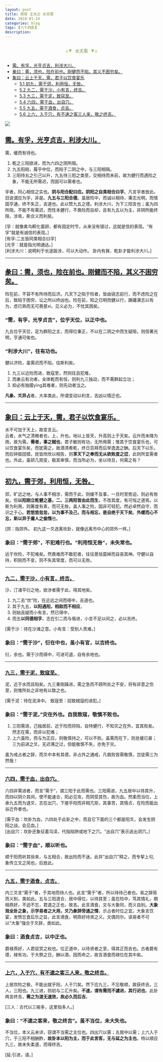 ```yaml
---
layout: post
title: 周易 王夫之 水天需
date: 2018-01-24
categories: blog
tags: [六十四卦]
description: 
---
```


<span id = "jump"></span>


<section style="margin: 0px auto; text-align: center;">
    <section class="xhr" style="width: 0px; height: 0px; border-left: 5px solid transparent; border-right: 5px solid transparent; border-bottom: 10px solid rgb(135, 201, 67); display: inline-block; opacity: 0.5; border-top-color: rgb(135, 201, 67);"></section>
    <section class="xhr" style="width: 0px; height: 0px; border-left: 5px solid transparent; border-right: 5px solid transparent; border-top: 10px solid rgb(135, 201, 67); display: inline-block; margin-left: -3px; border-bottom-color: rgb(135, 201, 67);"></section>
    <section style="
margin-left: 0.5em;
display: inline-block;">
        <p>
            <span style="color: rgb(118, 146, 60);">水天需</span>
        </p>
    </section>
    <section class="xhr" style="margin-left: 0.5em; width: 0px; height: 0px; border-left: 5px solid transparent; border-right: 5px solid transparent; border-top: 10px solid rgb(135, 201, 67); display: inline-block; border-bottom-color: rgb(135, 201, 67);"></section>
    <section class="xhr" style="width: 0px; height: 0px; border-left: 5px solid transparent; border-right: 5px solid transparent; border-bottom: 10px solid rgb(135, 201, 67); display: inline-block; opacity: 0.5; margin-left: -3px; border-top-color: rgb(135, 201, 67);"></section>
</section>

- [需。有孚，光亨贞吉，利涉大川。](#jump有孚)
- [彖曰：需，须也，险在前也。刚健而不陷，其义不困穷矣。](#jump险在前也)
- [象曰：云上于天，需，君子以饮食宴乐](#jump云上于天)
  - [5.1 初九，需于郊，利用恒，无咎。](#jump需于郊)
  - [5.2 九二，需于沙，小有言，终吉。](#jump需于沙)
  - [5.3 九三，需于泥，致寇至。](#jump需于泥)
  - [5.4 六四，需于血，出自穴。](#jump需于血)
  - [5.5 九五，需于酒食，贞吉。](#jump需于酒食)
  - [5.6 上六，入于穴，有不速之客三人来，敬之终吉。](#jump入于穴)
  
  

![](http://www.guoyi360.com/uploads/allimg/130319/1-130319144632248.jpg)
  

<span id = "jump有孚"></span>
## [需。有孚，光亨贞吉，利涉大川。](#jump)
需，缓而有待也。
1. 乾之三阳欲进，而为六四之阴所阻。
1. 九五阳刚，履乎中位，而陷于二阴之中，与三阳相隔。
1. 三阳待五之引己以升，九五待三阳之类至，交相待而未前，故为健行而遇险之象，不能无所需迟，而固可以需者也。


孚者，同心相信之实也。**阴与阳合配曰应。阴阳之自类相合曰孚**。凡言孚者放此。旧说谓应为孚，非是。**九五与三阳合德**。虽居险中，而诚以相待，秉志光明，而情固亨通，终不失正，吉道也。此以赞九五之德。利涉大川，为下三阳言也；虽为四所阻，不能不有需迟，而性本健行，不畏险而自却，且有九五以为主，非阴所能终阻，涉焉，斯合义而利矣。

[孚：就像禽鸟孵化蛋卵，都有固定时节，从来没有错过，这就是信的表现。“有孚”就是有诚信的表现。]<br>
[有孚:二五皆同类相合曰孚]<br>
[光亨：就是指光明通达。]<br>
[利涉大川：说明利于长途跋涉，可以大动作。  卦内有巽、乾卦才能利涉大川。]

----

<span id = "jump险在前也"></span>
## [彖曰：需，须也，险在前也。刚健而不陷，其义不困穷矣。](#jump)
险在前，不容不有所待而后济。凡天下之陷于险者，皆由锐志前行，而不虑险之在后，致陷于困穷，讼之所以终凶也。险在前，知之已明而健以行，踌躇满志以有为，虑已熟而无可畏葸xi，见义必为，不忧其困矣。

### “需，有孚，光亨贞吉”，位乎天位，以正中也。
九五位乎天位，足为群阳之主，而得位秉正，不以在二阴之中而生疑阻，则信著光明，亨通可俟也。

### “利涉大川”，往有功也。
健以济险，虽需迟而不陷，往斯利矣。
1. 九三以近险而进，致寇至，然则往且犯难，
1. 而彖云有功者，全体乾而有恒，则利九三独动，而不需群起立功；
1. 抑必有独撄yīng其难者，则先动者当之。


**凡彖、爻异占**者，大率类此，所谓变动以利言，吉凶以情迁也。

----

<span id = "jump云上于天"></span>
## [象曰：云上于天，需，君子以饮食宴乐。](#jump)
水不可加于天上，故变言云。<br>
云者，水气之清微者也，上，升也。地以上皆天，升高则上于天矣。云升而未降为雨，故为需。**需者，事之贼也**，君子敏则有功，无所用需；惟其于饮食宴乐也，可以饮食宴乐矣，而犹需之，故酒清肴乾，终日百拜而后举逸逸之酬。后天下以乐，而后钟鼓田猎，民皆欣欣以相告，则**享天下之奉而无从欲败度之愆**，此则所宜需者也。外此，虽研几观变，极其审慎，而当所必为，坐以待旦，何需之有？


----

<span id = "jump需于郊"></span>
## [初九，需于郊，利用恒，无咎。](#jump)
郊，旷远之地，与人事不相涉，需而于此，则缓不及事，一旦时至势迫，则必有咎矣。但**以阳刚立乾健之基，二、三两阳皆由此而生**，不改其度，有可恒之道焉。以斯为利用，则筹度有素，而可无咎。盖人事之险，固非可轻犯。然必卓然自守，而识之于心。**若悠悠忽忽，以为事不及己，而与相忘，是自绝于天下矣**。**外缓而心不忘，斯以异于庸人之偷惰**也。


[郊：指郊外。 初九这一爻选离坎卦，就像远离市中心的郊外一样。]


### 象曰：“需于郊”，不犯难行也。“利用恒无咎”，未失常也。
远于坎险，不犯难矣。然畏难而不敢犯者，往往葸怯震掉而自丧其神。守健以自持，积刚而不变，则不失其常度，而可以无咎。

----

<span id = "jump需于沙"></span>
### [九二，需于沙，小有言，终吉。](#jump)
沙，汀渚平衍之地，欲涉者需于此，得其地矣。
1. 九二去“坎”险，在近远之间而得中，吉道也。
1. 其于九五，**以阳遇阳，相敌而不相应**，
1. 则始且疑而小有言，然已得中，
1. 而五**以同德相孚**，志在引二而与偕进，小言不足以间之，必以吉终。


[需于沙：待在沙滩之意。小有言：受别人责难。]


### 象曰：“需于沙”，衍在中也，虽小有官，以吉终也。
衍，余也。需于沙而得中，可进可退，自有余地也。

----

<span id = "jump需于泥"></span>
### [九三，需于泥，致寇至。](#jump)
泥，近于水而且陷矣。九三重刚躁进，需之急而不顾所处之不安，将有非意之伤至，则惟所处之非地有以致之也。


[需于泥：待在泥泽中。 致宼至：招致贼宼的进犯。]


### 象曰：“需于泥，”灾在外也。自我致寇，敬慎不败也。
1. 三阳需进，己独居前，近于险而将陷，自恃健行，不知灾之在外，宜其败矣。然志在需，而非以犯难；
1. 上六虽险，而与为正应，则敬慎持之，可以不败。盖需而在下，则怠缓已甚；三为前进之爻，无迟滞之过，但能敬慎不失，亦免于灾。


虽为戒占者之辞，而爻中本有其德，非占外之通戒，凡救败皆需敬慎，岂徒需三为然哉！


----

<span id = "jump需于血"></span>
### [六四，需于血，出自穴。](#jump)
六四非需进者，而言“需于”，谓三阳于此而需也。三阳需进，九五居中以待其升，而四以阴介其间，使不能速合，阳必见攻，而阴受其伤，故为血。然柔而当位，上承九五而为退爻，志在出穴，下接乎阳而非相亢拒，其事苦，其情贞，在险而能出谷迁乔者也。


[需于血：坎卦为血，六四处于此卦之中，而且它下面的三个都是阳爻，会发生阴阳之战，会见血。]<br>
[出自穴：坎卦还象征着沟渎，代指陷阱或地下之穴。“出自穴”表示逃出洞穴。]


### 象曰：“需于血”，顺以听也。
顺于阳而听其徐来，与五相合，故出险而不迷。此并“出自穴”释之，而专挈上句, 象传立文之简也，后放此。

----

<span id = "jump需于酒食"></span>
### [九五，需于酒食，贞吉。](#jump)
内三爻言“需于”者，于其地而待人也。此言“需于”者，所以待待己者也。易之辞简而义别，类如此。五与三阳道合，居中得位，以待其至；虽在险中，笃其情礼，期相燕好，不迫不忘，君道之正也，故吉。此言酒食，文与大象同，而义自别。**大象观全卦之象，示学易者之大用，爻乃彖辞旁通之情**，示占者时位之宜。大象言饮宴，发愤忘食后乐之旨，此言酒食，明燕好待贤之义。文偶同尔。读易者不可以“大象”强合于爻辞，类如此。

### 象曰：酒食贞吉，以中正也。
爵禄燕好，人君驭赏之权也。位正道中，以待贤者之至，得其正而吉也。古者爵有德，禄有功，于大祭之日，酬以酒，因而命之，故言酒食而禄位在其中矣。


----

<span id = "jump入于穴"></span>
### [上六，入于穴，有不速之客三人来，敬之终吉。](#jump)
上居坎险之极，不能出就乎阳，人于穴矣。然下应九三，不忘敬顺，故获终吉。三人，三阳也。九三进，则初与二汇升矣。**不速，谓有需而不遽进，其行迟也**。此卦两言终吉，**需之为道无速效，故必久而后吉**。


[三人：古代以三喻多，这里指多人。]


### 象曰：“不速之客来，敬之终吉”。虽不当位，未大失也。
不当位，本义云未详，窃谓不当需之主位也。四出穴以需；五居中以需；上六入于穴，于三阳不相酬酢，**故卦本以阳为主，而于此言客，无与延之为主也**。特以顺应九三，故未失柔道，而得终吉。


[延:引进，请。]
